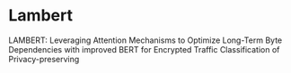 # Lambert
LAMBERT: Leveraging Attention Mechanisms to Optimize Long-Term Byte Dependencies with improved BERT for  Encrypted Traffic Classification of Privacy-preserving

